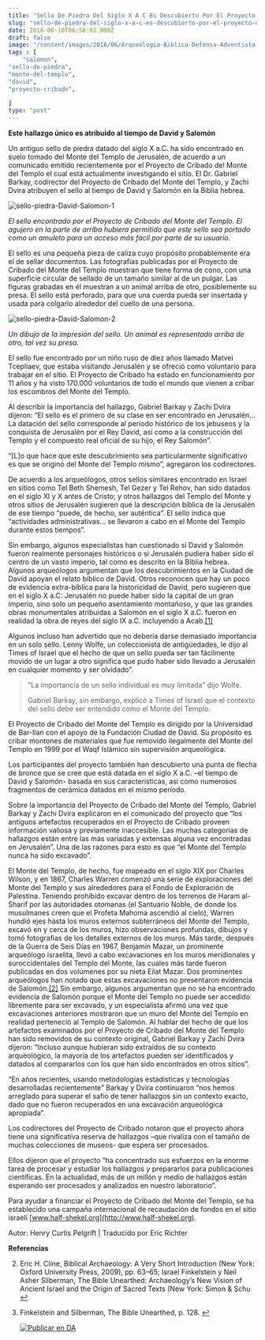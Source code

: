 ```yaml
---
title: "Sello De Piedra Del Siglo X A C Es Descubierto Por El Proyecto De Cribado Del Monte Del Templo"
slug: "sello-de-piedra-del-siglo-x-a-c-es-descubierto-por-el-proyecto-de-cribado-del-monte-del-templo"
date: 2018-06-10T06:58:02.000Z
draft: false
image: "/content/images/2018/06/Arqueologia-Biblica-Defensa-Adventista-29.png"
tags : [
    "salomon",
"sello-de-piedra",
"monte-del-templo",
"david",
"proyecto-cribado",

]
type: "post"
---
```


   **Este hallazgo único es atribuido al tiempo de David y Salomón**

 Un antiguo sello de piedra datado del siglo X a.C. ha sido encontrado en suelo tomado del Monte del Templo de Jerusalén, de acuerdo a un comunicado emitido recientemente por el Proyecto de Cribado del Monte del Templo el cual está actualmente investigando el sitio. El Dr. Gabriel Barkay, codirector del Proyecto de Cribado del Monte del Templo, y Zachi Dvira atribuyen el sello al tiempo de David y Salomón en la Biblia hebrea.

 ![sello-piedra-David-Salomon-1](/content/images/2018/06/sello-piedra-David-Salomon-1.png)

  *El sello encontrado por el Proyecto de Cribado del Monte del Templo. El agujero en la parte de arriba hubiera permitido que este sello sea portado como un amuleto para un acceso más fácil por parte de su usuario.*

 El sello es una pequeña pieza de caliza cuyo propósito probablemente era el de sellar documentos. Las fotografías publicadas por el Proyecto de Cribado del Monte del Templo muestran que tiene forma de cono, con una superficie circular de sellado de un tamaño similar al de un pulgar. Las figuras grabadas en él muestran a un animal arriba de otro, posiblemente su presa. El sello está perforado, para que una cuerda pueda ser insertada y usada para colgarlo alrededor del cuello de una persona.

 ![sello-piedra-David-Salomon-2](/content/images/2018/06/sello-piedra-David-Salomon-2.png)

  *Un dibujo de la impresión del sello. Un animal es representado arriba de otro, tal vez su presa.*

 El sello fue encontrado por un niño ruso de diez años llamado Matvei Tcepliaev, que estaba visitando Jerusalén y se ofreció como voluntario para trabajar en el sitio. El Proyecto de Cribado ha estado en funcionamiento por 11 años y ha visto 170.000 voluntarios de todo el mundo que vienen a cribar los escombros del Monte del Templo.

 Al describir la importancia del hallazgo, Gabriel Barkay y Zachi Dvira dijeron: “El sello es el primero de su clase en ser encontrado en Jerusalén... La datación del sello corresponde al período histórico de los jebuseos y la conquista de Jerusalén por el Rey David, así como a la construcción del Templo y el compuesto real oficial de su hijo, el Rey Salomón”.

 “[L]o que hace que este descubrimiento sea particularmente significativo es que se originó del Monte del Templo mismo”, agregaron los codirectores.

 De acuerdo a los arqueólogos, otros sellos similares encontrado en Israel en sitios como Tel Beth Shemesh, Tel Gezer y Tel Rehov, han sido datados en el siglo XI y X antes de Cristo; y otros hallazgos del Templo del Monte y otros sitios de Jerusalén sugieren que la descripción bíblica de la Jerusalén de ese tiempo “puede, de hecho, ser auténtica”. El sello indica que “actividades administrativas... se llevaron a cabo en el Monte del Templo durante estos tiempos”.

 Sin embargo, algunos especialistas han cuestionado si David y Salomón fueron realmente personajes históricos o si Jerusalén pudiera haber sido el centro de un vasto imperio, tal como es descrito en la Biblia hebrea. Algunos arqueólogos argumentan que los descubrimientos en la Ciudad de David apoyan el relato bíblico de David. Otros reconocen que hay un poco de evidencia extra-bíblica para la historicidad de David, pero sugieren que en el siglo X a.C: Jerusalén no puede haber sido la capital de un gran imperio, sino solo un pequeño asentamiento montañoso, y que las grandes obras monumentales atribuidas a Salomón en el siglo X a.C. fueron en realidad la obra de reyes del siglo IX a.C. incluyendo a Acab.[[1]](#fn1)

 Algunos incluso han advertido que no debería darse demasiado importancia en un solo sello. Lenny Wolfe, un coleccionista de antigüedades, le dijo al Times of Israel que el hecho de que un sello pueda ser tan fácilmente movido de un lugar a otro significa que pudo haber sido llevado a Jerusalén en cualquier momento y ser olvidado”.

 
>  “La importancia de un sello individual es muy limitada” dijo Wolfe.
> 
>   Gabriel Barkay, sin embargo, explicó a Times of Israel que el contexto del sello debe ser entendido como el Monte del Templo.

 El Proyecto de Cribado del Monte del Templo es dirigido por la Universidad de Bar-Ilan con el apoyo de la Fundación Ciudad de David. Su propósito es cribar montones de materiales que fue removido ilegalmente del Monte del Templo en 1999 por el Waqf Islámico sin supervisión arqueológica.

 Los participantes del proyecto también han descubierto una punta de flecha de bronce que se cree que está datada en el siglo X a.C. –el tiempo de David y Salomón- basada en sus características, así como numerosos fragmentos de cerámica datados en el mismo período.

 Sobre la importancia del Proyecto de Cribado del Monte del Templo, Gabriel Barkay y Zachi Dvira explicaron en el comunicado del proyecto que “los antiguos artefactos recuperados en el Proyecto de Cribado proveen información valiosa y previamente inaccesible. Las muchas categorías de hallazgos están entre las más variadas y extensas alguna vez encontradas en Jerusalén”. Una de las razones para esto es que “el Monte del Templo nunca ha sido excavado”.

 El Monte del Templo, de hecho, fue mapeado en el siglo XIX por Charles Wilson, y en 1867, Charles Warren comenzó una serie de exploraciones del Monte del Templo y sus alrededores para el Fondo de Exploración de Palestina. Teniendo prohibido excavar dentro de los terrenos de Haram al-Sharif por las autoridades otomanas (el Santuario Noble, de donde los musulmanes creen que el Profeta Mahoma ascendió al cielo), Warren hundió ejes hasta los muros externos subterráneos del Monte del Templo, excavó en y cerca de los muros, hizo observaciones profundas, dibujos y tomó fotografías de los detalles externos de los muros. Más tarde, después de la Guerra de Seis Días en 1967, Benjamin Mazar, un prominente arqueólogo israelita, llevó a cabo excavaciones en los muros meridionales y suroccidentales del Templo del Monte, las cuales más tarde fueron publicadas en dos volúmenes por su nieta Eilat Mazar. Dos prominentes arqueólogos han notado que estas excavaciones no presentaron evidencia de Salomón.[[2]](#fn2) Sin embargo, algunos argumentan que no se ha encontrado evidencia de Salomón porque el Monte del Templo no puede ser accedido libremente para ser excavado, y un especialista afirmó una vez que excavaciones anteriores mostraron que un muro del Monte del Templo en realidad perteneció al Templo de Salomón. Al hablar del hecho de que los artefactos examinados por el Proyecto de Cribado del Monte del Templo han sido removidos de su contexto original, Gabriel Barkay y Zachi Dvira dijeron: “Incluso aunque hubieran sido extraídos de su contexto arqueológico, la mayoría de los artefactos pueden ser identificados y datados al compararlos con los que han sido encontrados en otros sitios”.

 “En años recientes, usando metodologías estadísticas y tecnologías desarrolladas recientemente” Barkay y Dvira continuaron “nos hemos arreglado para superar el safío de tener hallazgos sin un contexto exacto, dado que no fueron recuperados en una excavación arqueológica apropiada”.

 Los codirectores del Proyecto de Cribado notaron que el proyecto ahora tiene una significativa reserva de hallazgos –que rivaliza con el tamaño de muchas colecciones de museos- que espera ser procesados.

 Ellos dijeron que el proyecto “ha concentrado sus esfuerzos en la enorme tarea de procesar y estudiar los hallazgos y prepararlos para publicaciones científicas. En la actualidad, más de un millón y medio de hallazgos están esperando ser procesados y analizados en nuestro laboratorio”.

 Para ayudar a financiar el Proyecto de Cribado del Monte del Templo, se ha establecido una campaña internacional de recaudación de fondos en el sitio israelí [www.half-shekel.org](http://www.half-shekel.org).

 Autor: Henry Curtis Pelgrift | Traducido por Eric Richter

 **Referencias**

   
 2. Eric H. Cline, Biblical Archaeology: A Very Short Introduction (New York: Oxford University Press, 2009), pp. 63–65; Israel Finkelstein y Neil Asher Silberman, The Bible Unearthed: Archaeology’s New Vision of Ancient Israel and the Origin of Sacred Texts (New York: Simon & Schu [↩︎](#fnref1)

 
 4. Finkelstein and Silberman, The Bible Unearthed, p. 128. [↩︎](#fnref2)

 
 
     [![Publicar en DA](/content/images/2020/06/Publicar_DA.png)](/quieres-publicar-en-da/) 